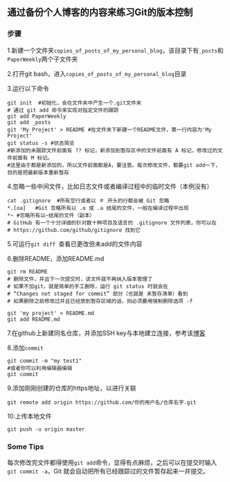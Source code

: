 ## 通过备份个人博客的内容来练习Git的版本控制

### 步骤

1.新建一个文件夹`copies_of_posts_of_my_personal_blog`，该目录下有`_posts`和`PaperWeekly`两个子文件夹

2.打开git bash，进入`copies_of_posts_of_my_personal_blog`目录

3.运行以下命令

```
git init  #初始化，会在文件夹中产生一个.git文件夹
# 通过 git add 命令来实现对指定文件的跟踪
git add PaperWeekly
git add _posts
git 'My Project' > README #在文件夹下新建一个README文件，第一行内容为'My Project'
git status -s #状态简览
#新添加的未跟踪文件前面有 ?? 标记，新添加到暂存区中的文件前面有 A 标记，修改过的文件前面有 M 标记。
#这里由于都是新添加的，所以文件前面都是A，要注意。每次修改文件，都要git add一下，目的是把最新版本重新暂存
```

4.忽略一些中间文件，比如日志文件或者编译过程中的临时文件（本例没有）

```
cat .gitignore  #所有空行或者以 ＃ 开头的行都会被 Git 忽略
*.[oa]   #Git 忽略所有以 .o 或 .a 结尾的文件，一般在编译过程中出现
*~ #忽略所有以~结尾的文件（副本）
# GitHub 有一个十分详细的针对数十种项目及语言的 .gitignore 文件列表，你可以在
# https://github.com/github/gitignore 找到它
```

5.可运行`git diff `查看已更改但未add的文件内容

6.删除README，添加README.md

```
git rm README 
# 删除文件，并且下一次提交时，该文件就不再纳入版本管理了
# 如果不加git，就是简单的手工删除，运行 git status 时就会在 
# “Changes not staged for commit” 部分（也就是 未暂存清单）看到
# 如果删除之前修改过并且已经放到暂存区域的话，则必须要用强制删除选项 -f

git 'my project' > README.md
git add README.md
```

7.在github上新建同名仓库，并添加SSH key与本地建立连接，参考该[博客](<https://www.jianshu.com/p/c70ca3a02087>)

8.添加`commit`

```
git commit -m "my test1"
#或者你可以利用编辑器编辑
git commit
```

9.添加刚刚创建的仓库的https地址，以进行关联

```
git remote add origin https://github.com/你的用户名/仓库名字.git
```

10.上传本地文件

```
git push -u origin master
```



### Some Tips

每次修改完文件都得使用`git add`命令，显得有点麻烦，之后可以在提交时输入`git commit -a`，Git 就会自动把所有已经跟踪过的文件暂存起来一并提交。

